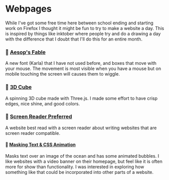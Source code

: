 # Webpages

While I've got some free time here between school ending and starting
work on Firefox I thought it might be fun to try to make a website a
day. This is inspired by things like inktober where people try and do
a drawing a day with the difference that I doubt that I'll do this for
an entire month.

### 🐁 [Aesop's Fable](static/aesop.html)
A new font (Karla) that I have not used before, and boxes that move
with your mouse. The movement is most visible when you have a mouse
but on mobile touching the screen will causes them to wiggle.
### 🕋 [3D Cube](static/three.html)
A spinning 3D cube made with Three.js. I made some effort to have
crisp edges, nice shine, and good colors.
### 👀 [Screen Reader Preferred](static/reader.html)
A website best read with a screen reader about writing websites that
are screen reader compatible.
####  	🌊 [Masking Text & CSS Animation](static/text-background-image.html)
Masks text over an image of the ocean and has some animated bubbles. I
like websites with a video banner on their homepage, but feel like it
is often more for show than functionality. I was interested in
exploring how something like that could be incorporated into other
parts of a website.
